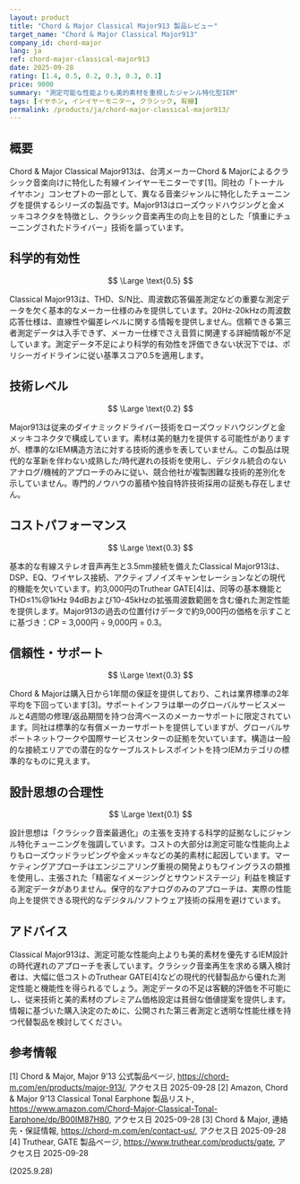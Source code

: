 ```yaml
---
layout: product
title: "Chord & Major Classical Major913 製品レビュー"
target_name: "Chord & Major Classical Major913"
company_id: chord-major
lang: ja
ref: chord-major-classical-major913
date: 2025-09-28
rating: [1.4, 0.5, 0.2, 0.3, 0.3, 0.1]
price: 9000
summary: "測定可能な性能よりも美的素材を重視したジャンル特化型IEM"
tags: [イヤホン, インイヤーモニター, クラシック, 有線]
permalink: /products/ja/chord-major-classical-major913/
---
```

## 概要

Chord & Major Classical Major913は、台湾メーカーChord & Majorによるクラシック音楽向けに特化した有線インイヤーモニターです[1]。同社の「トーナルイヤホン」コンセプトの一部として、異なる音楽ジャンルに特化したチューニングを提供するシリーズの製品です。Major913はローズウッドハウジングと金メッキコネクタを特徴とし、クラシック音楽再生の向上を目的とした「慎重にチューニングされたドライバー」技術を謳っています。

## 科学的有効性

$$ \Large \text{0.5} $$

Classical Major913は、THD、S/N比、周波数応答偏差測定などの重要な測定データを欠く基本的なメーカー仕様のみを提供しています。20Hz-20kHzの周波数応答仕様は、直線性や偏差レベルに関する情報を提供しません。信頼できる第三者測定データは入手できず、メーカー仕様でさえ音質に関連する詳細情報が不足しています。測定データ不足により科学的有効性を評価できない状況下では、ポリシーガイドラインに従い基準スコア0.5を適用します。

## 技術レベル

$$ \Large \text{0.2} $$

Major913は従来のダイナミックドライバー技術をローズウッドハウジングと金メッキコネクタで構成しています。素材は美的魅力を提供する可能性がありますが、標準的なIEM構造方法に対する技術的進歩を表していません。この製品は現代的な革新を伴わない成熟した/時代遅れの技術を使用し、デジタル統合のないアナログ/機械的アプローチのみに従い、競合他社が複製困難な技術的差別化を示していません。専門的ノウハウの蓄積や独自特許技術採用の証拠も存在しません。

## コストパフォーマンス

$$ \Large \text{0.3} $$

基本的な有線ステレオ音声再生と3.5mm接続を備えたClassical Major913は、DSP、EQ、ワイヤレス接続、アクティブノイズキャンセレーションなどの現代的機能を欠いています。約3,000円のTruthear GATE[4]は、同等の基本機能とTHD≤1%@1kHz 94dBおよび10-45kHzの拡張周波数範囲を含む優れた測定性能を提供します。Major913の過去の位置付けデータで約9,000円の価格を示すことに基づき：CP = 3,000円 ÷ 9,000円 = 0.3。

## 信頼性・サポート

$$ \Large \text{0.3} $$

Chord & Majorは購入日から1年間の保証を提供しており、これは業界標準の2年平均を下回っています[3]。サポートインフラは単一のグローバルサービスメールと4週間の修理/返品期間を持つ台湾ベースのメーカーサポートに限定されています。同社は標準的な有償メーカーサポートを提供していますが、グローバルサポートネットワークや国際サービスセンターの証拠を欠いています。構造は一般的な接続エリアでの潜在的なケーブルストレスポイントを持つIEMカテゴリの標準的なものに見えます。

## 設計思想の合理性

$$ \Large \text{0.1} $$

設計思想は「クラシック音楽最適化」の主張を支持する科学的証拠なしにジャンル特化チューニングを強調しています。コストの大部分は測定可能な性能向上よりもローズウッドラッピングや金メッキなどの美的素材に起因しています。マーケティングアプローチはエンジニアリング重視の開発よりもワイングラスの類推を使用し、主張された「精密なイメージングとサウンドステージ」利益を検証する測定データがありません。保守的なアナログのみのアプローチは、実際の性能向上を提供できる現代的なデジタル/ソフトウェア技術の採用を避けています。

## アドバイス

Classical Major913は、測定可能な性能向上よりも美的素材を優先するIEM設計の時代遅れのアプローチを表しています。クラシック音楽再生を求める購入検討者は、大幅に低コストのTruthear GATE[4]などの現代的代替製品から優れた測定性能と機能性を得られるでしょう。測定データの不足は客観的評価を不可能にし、従来技術と美的素材のプレミアム価格設定は貧弱な価値提案を提供します。情報に基づいた購入決定のために、公開された第三者測定と透明な性能仕様を持つ代替製品を検討してください。

## 参考情報

[1] Chord & Major, Major 9'13 公式製品ページ, https://chord-m.com/en/products/major-913/, アクセス日 2025-09-28
[2] Amazon, Chord & Major 9'13 Classical Tonal Earphone 製品リスト, https://www.amazon.com/Chord-Major-Classical-Tonal-Earphone/dp/B00IM87H80, アクセス日 2025-09-28
[3] Chord & Major, 連絡先・保証情報, https://chord-m.com/en/contact-us/, アクセス日 2025-09-28
[4] Truthear, GATE 製品ページ, https://www.truthear.com/products/gate, アクセス日 2025-09-28

(2025.9.28)